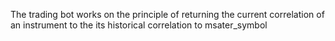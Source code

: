 The trading bot works on the principle of returning the current correlation of an instrument to the its historical correlation to msater_symbol
